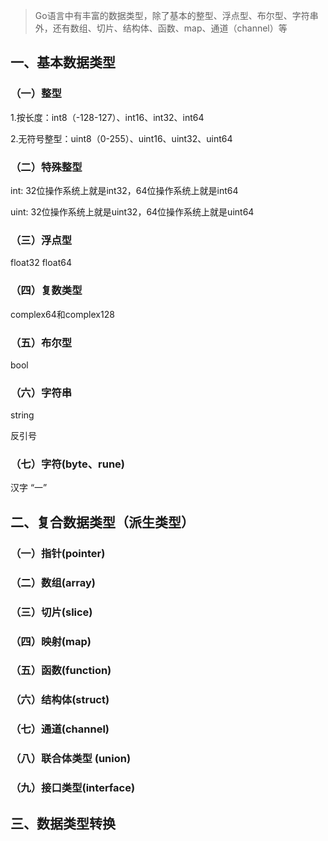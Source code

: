 >  Go语言中有丰富的数据类型，除了基本的整型、浮点型、布尔型、字符串外，还有数组、切片、结构体、函数、map、通道（channel）等 

## 一、基本数据类型

### （一）整型

1.按长度：int8（-128-127）、int16、int32、int64

2.无符号整型：uint8（0-255）、uint16、uint32、uint64

### （二）特殊整型

int: 32位操作系统上就是int32，64位操作系统上就是int64

uint: 32位操作系统上就是uint32，64位操作系统上就是uint64

### （三）浮点型

float32   float64

### （四）复数类型

complex64和complex128

### （五）布尔型

bool

### （六）字符串

string

反引号

### （七）字符(byte、rune)

汉字 “一”



## 二、复合数据类型（派生类型）

### （一）指针(pointer)

### （二）数组(array)

### （三）切片(slice)

### （四）映射(map)

### （五）函数(function)

### （六）结构体(struct)

### （七）通道(channel)

### （八）联合体类型 (union)

### （九）接口类型(interface) 

## 三、数据类型转换